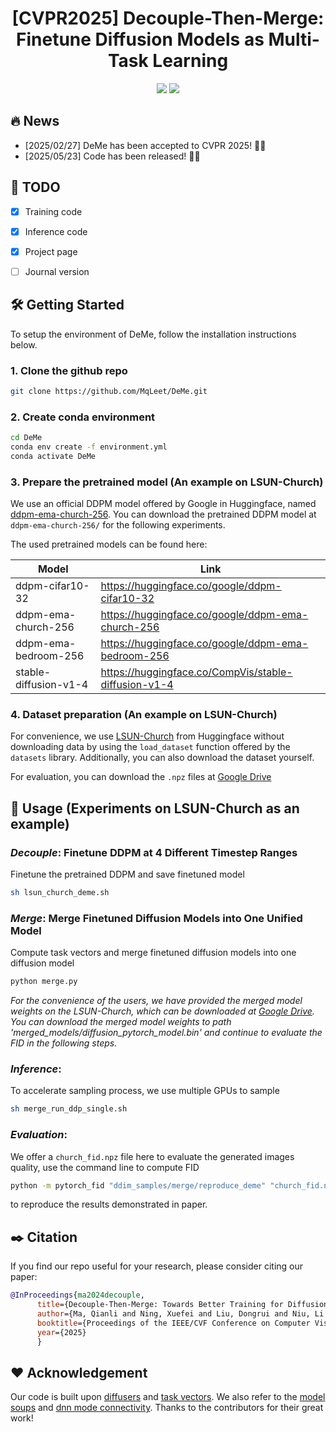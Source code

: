 

<div align=center>
  
# **[CVPR2025]** Decouple-Then-Merge: Finetune Diffusion Models as Multi-Task Learning

<p>
<a href='https://arxiv.org/abs/2410.06664'><img src='https://img.shields.io/badge/Paper-arXiv-red'></a>
<a href='https://mqleet.github.io/DeMe_Project/'><img src='https://img.shields.io/badge/Project-Page-blue'></a>
</p>

</div>


## :fire: News


- [2025/02/27] DeMe has been accepted to CVPR 2025! 🤗🤗
- [2025/05/23] Code has been released! 🤗🤗

## :memo: TODO

- [x] Training code
- [x] Inference code
- [x] Project page
- [ ] Journal version


## 🛠️ Getting Started
To setup the environment of DeMe, follow the installation instructions below.

### 1. Clone the github repo
```bash
git clone https://github.com/MqLeet/DeMe.git
```

### 2. Create conda environment
```bash
cd DeMe
conda env create -f environment.yml
conda activate DeMe
```


### 3. Prepare the pretrained model (An example on LSUN-Church)

We use an official DDPM model offered by Google in Huggingface, named [ddpm-ema-church-256](https://huggingface.co/google/ddpm-ema-church-256). You can download the pretrained DDPM model at `ddpm-ema-church-256/` for the following experiments.

The used pretrained models can be found here:

| Model | Link |
|---|---|
| ddpm-cifar10-32 | https://huggingface.co/google/ddpm-cifar10-32 |
| ddpm-ema-church-256 | https://huggingface.co/google/ddpm-ema-church-256 |
| ddpm-ema-bedroom-256 | https://huggingface.co/google/ddpm-ema-bedroom-256 |
|stable-diffusion-v1-4 |https://huggingface.co/CompVis/stable-diffusion-v1-4|



### 4. Dataset preparation (An example on LSUN-Church)

For convenience, we use [LSUN-Church](https://huggingface.co/datasets/tglcourse/lsun_church_train) from Huggingface without downloading data by using the `load_dataset` function offered by the `datasets` library. Additionally, you can also download the dataset yourself.


For evaluation, you can download the `.npz` files at [Google Drive](https://drive.google.com/file/d/1sEzXxkXApO59fEv3jFFjQp4sHEwSujuw/view?usp=drive_link)



## 📘 Usage (Experiments on LSUN-Church as an example)

### *Decouple*: Finetune DDPM at 4 Different Timestep Ranges
Finetune the pretrained DDPM and save finetuned model
```bash
sh lsun_church_deme.sh
```

### *Merge*: Merge Finetuned Diffusion Models into One Unified Model
Compute task vectors and merge finetuned diffusion models into one diffusion model
```python
python merge.py
```

*For the convenience of the users, we have provided the merged model weights on the LSUN-Church, which can be downloaded at [Google Drive](https://drive.google.com/file/d/1v0rnyNyQOgTzvD5RLsBYpDAN1y21c50l/view?usp=sharing). You can download the merged model weights to path 'merged_models/diffusion_pytorch_model.bin' and continue to evaluate the FID in the following steps.*


### *Inference*:
To accelerate sampling process, we use multiple GPUs to sample
```bash
sh merge_run_ddp_single.sh
```

### *Evaluation*: 
We offer a `church_fid.npz` file here to evaluate the generated images quality, use the command line to compute FID
```bash
python -m pytorch_fid "ddim_samples/merge/reproduce_deme" "church_fid.npz"
```
to reproduce the results demonstrated in paper.




<a name="citation_and_acknowledgement"></a>
## :black_nib: Citation

   If you find our repo useful for your research, please consider citing our paper:

   ```bibtex
   @InProceedings{ma2024decouple,
         title={Decouple-Then-Merge: Towards Better Training for Diffusion Models},
         author={Ma, Qianli and Ning, Xuefei and Liu, Dongrui and Niu, Li and Zhang, Linfeng},
         booktitle={Proceedings of the IEEE/CVF Conference on Computer Vision and Pattern Recognition},
         year={2025}
         }
   ```


## :heart: Acknowledgement

Our code is built upon [diffusers](https://github.com/huggingface/diffusers) and [task vectors](https://github.com/mlfoundations/task_vectors). We also refer to the [model soups](https://github.com/mlfoundations/model-soups) and [dnn mode connectivity](https://github.com/timgaripov/dnn-mode-connectivity). Thanks to the contributors for their great work!
